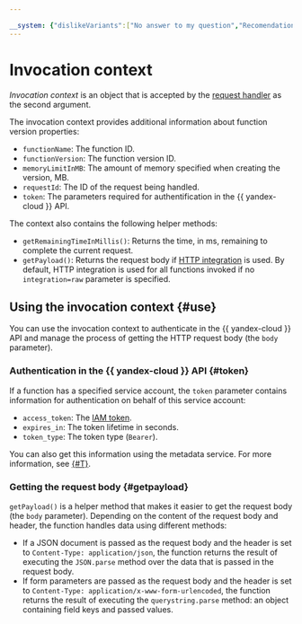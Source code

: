 ```yaml
---

__system: {"dislikeVariants":["No answer to my question","Recomendations didn't help","The content doesn't match title","Other"]}
---
```

# Invocation context

_Invocation context_ is an object that is accepted by the [request handler](handler.md) as the second argument.

The invocation context provides additional information about function version properties:

* `functionName`: The function ID.
* `functionVersion`: The function version ID.
* `memoryLimitInMB`: The amount of memory specified when creating the version, MB.
* `requestId`: The ID of the request being handled.
* `token`: The parameters required for authentification in the {{ yandex-cloud }} API.

The context also contains the following helper methods:

* `getRemainingTimeInMillis()`: Returns the time, in ms, remaining to complete the current request.
* `getPayload()`: Returns the request body if [HTTP integration](../../concepts/function-invoke.md#http) is used. By default, HTTP integration is used for all functions invoked if no `integration=raw` parameter is specified.

## Using the invocation context {#use}

You can use the invocation context to authenticate in the {{ yandex-cloud }} API and manage the process of getting the HTTP request body (the `body` parameter).

### Authentication in the {{ yandex-cloud }} API {#token}

If a function has a specified service account, the `token` parameter contains information for authentication on behalf of this service account:

* `access_token`: The [IAM token](../../../iam/concepts/authorization/iam-token.md).
* `expires_in`: The token lifetime in seconds.
* `token_type`: The token type (`Bearer`).

You can also get this information using the metadata service. For more information, see [{#T}](../../../compute/operations/vm-connect/auth-inside-vm.md#auth-inside-vm).

### Getting the request body {#getpayload}

`getPayload()` is a helper method that makes it easier to get the request body (the `body` parameter). Depending on the content of the request body and header, the function handles data using different methods:

* If a JSON document is passed as the request body and the header is set to `Content-Type: application/json`, the function returns the result of executing the `JSON.parse` method over the data that is passed in the request body.
* If form parameters are passed as the request body and the header is set to `Content-Type: application/x-www-form-urlencoded`, the function returns the result of executing the `querystring.parse` method: an object containing field keys and passed values.

